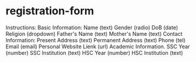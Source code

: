 # registration-form
Instructions:
Basic Information: 
Name (text)
Gender (radio)
DoB (date)
Religion (dropdown)
Father's Name (text)
Mother's Name (text)
Contact Information:
Present Address (text)
Permanent Address (text)
Phone (tel)
Email (email)
Personal Website Lienk (url)
Academic Information.
SSC Year (number)
SSC Institution (text)
HSC Year (number)
HSC Institution (text)
